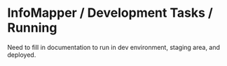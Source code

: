 # InfoMapper / Development Tasks / Running #

Need to fill in documentation to run in dev environment, staging area, and deployed.
